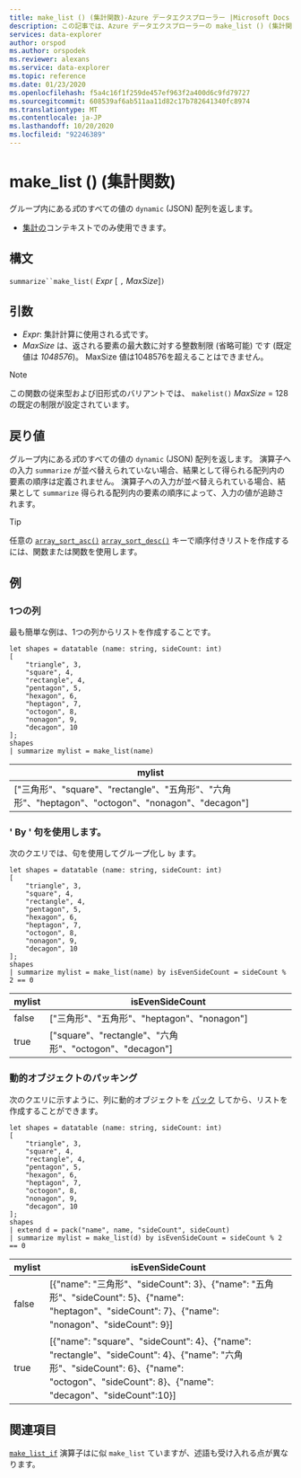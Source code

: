 ```yaml
---
title: make_list () (集計関数)-Azure データエクスプローラー |Microsoft Docs
description: この記事では、Azure データエクスプローラーの make_list () (集計関数) について説明します。
services: data-explorer
author: orspod
ms.author: orspodek
ms.reviewer: alexans
ms.service: data-explorer
ms.topic: reference
ms.date: 01/23/2020
ms.openlocfilehash: f5a4c16f1f259de457ef963f2a400d6c9fd79727
ms.sourcegitcommit: 608539af6ab511aa11d82c17b782641340fc8974
ms.translationtype: MT
ms.contentlocale: ja-JP
ms.lasthandoff: 10/20/2020
ms.locfileid: "92246389"
---
```

# <a name="make_list-aggregation-function"></a>make_list () (集計関数)

グループ内にある*式*のすべての値の `dynamic` (JSON) 配列を返します。

* [集計の](summarizeoperator.md)コンテキストでのみ使用できます。

## <a name="syntax"></a>構文

`summarize``make_list(` *Expr* [ `,` *MaxSize*]`)`

## <a name="arguments"></a>引数

* *Expr*: 集計計算に使用される式です。
* *MaxSize* は、返される要素の最大数に対する整数制限 (省略可能) です (既定値は *1048576*)。 MaxSize 値は1048576を超えることはできません。

> [!NOTE]
> この関数の従来型および旧形式のバリアントでは、 `makelist()` *MaxSize* = 128 の既定の制限が設定されています。

## <a name="returns"></a>戻り値

グループ内にある*式*のすべての値の `dynamic` (JSON) 配列を返します。
演算子への入力 `summarize` が並べ替えられていない場合、結果として得られる配列内の要素の順序は定義されません。
演算子への入力が並べ替えられている場合、結果として `summarize` 得られる配列内の要素の順序によって、入力の値が追跡されます。

> [!TIP]
> 任意の [`array_sort_asc()`](./arraysortascfunction.md) [`array_sort_desc()`](./arraysortdescfunction.md) キーで順序付きリストを作成するには、関数または関数を使用します。

## <a name="examples"></a>例

### <a name="one-column"></a>1つの列

最も簡単な例は、1つの列からリストを作成することです。

```kusto
let shapes = datatable (name: string, sideCount: int)
[
    "triangle", 3,
    "square", 4,
    "rectangle", 4,
    "pentagon", 5,
    "hexagon", 6,
    "heptagon", 7,
    "octogon", 8,
    "nonagon", 9,
    "decagon", 10
];
shapes
| summarize mylist = make_list(name)
```

|mylist|
|---|
|["三角形"、"square"、"rectangle"、"五角形"、"六角形"、"heptagon"、"octogon"、"nonagon"、"decagon"]|

### <a name="using-the-by-clause"></a>' By ' 句を使用します。

次のクエリでは、句を使用してグループ化し `by` ます。

```kusto
let shapes = datatable (name: string, sideCount: int)
[
    "triangle", 3,
    "square", 4,
    "rectangle", 4,
    "pentagon", 5,
    "hexagon", 6,
    "heptagon", 7,
    "octogon", 8,
    "nonagon", 9,
    "decagon", 10
];
shapes
| summarize mylist = make_list(name) by isEvenSideCount = sideCount % 2 == 0
```

|mylist|isEvenSideCount|
|---|---|
|false|["三角形"、"五角形"、"heptagon"、"nonagon"]|
|true|["square"、"rectangle"、"六角形"、"octogon"、"decagon"]|

### <a name="packing-a-dynamic-object"></a>動的オブジェクトのパッキング

次のクエリに示すように、列に動的オブジェクトを [パック](./packfunction.md) してから、リストを作成することができます。

```kusto
let shapes = datatable (name: string, sideCount: int)
[
    "triangle", 3,
    "square", 4,
    "rectangle", 4,
    "pentagon", 5,
    "hexagon", 6,
    "heptagon", 7,
    "octogon", 8,
    "nonagon", 9,
    "decagon", 10
];
shapes
| extend d = pack("name", name, "sideCount", sideCount)
| summarize mylist = make_list(d) by isEvenSideCount = sideCount % 2 == 0
```

|mylist|isEvenSideCount|
|---|---|
|false|[{"name": "三角形"、"sideCount": 3}、{"name": "五角形"、"sideCount": 5}、{"name": "heptagon"、"sideCount": 7}、{"name": "nonagon"、"sideCount": 9}]|
|true|[{"name": "square"、"sideCount": 4}、{"name": "rectangle"、"sideCount": 4}、{"name": "六角形"、"sideCount": 6}、{"name": "octogon"、"sideCount": 8}、{"name": "decagon"、"sideCount":10}]|

## <a name="see-also"></a>関連項目

[`make_list_if`](./makelistif-aggfunction.md) 演算子はに似 `make_list` ていますが、述語も受け入れる点が異なります。
